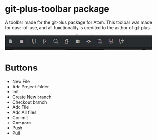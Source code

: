 # git-plus-toolbar package

A toolbar made for the git-plus package for Atom.
This toolbar was made for ease-of-use, and all functionality is credited to the author of git-plus.

![A screenshot of your package](https://github.com/Pyragon/git-plus-toolbar/raw/master/toolbar-image.png)

# Buttons
*   New File
*   Add Project folder
*   Init
*   Create New branch
*   Checkout branch
*   Add File
*   Add All files
*   Commit
*   Compare
*   Push
*   Pull

